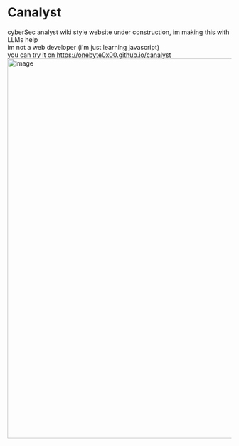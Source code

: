 # Canalyst
cyberSec analyst wiki style website under construction, im making this with LLMs help  
im not a web developer (i'm just learning javascript)  
you can try it on   https://onebyte0x00.github.io/canalyst
<img width="1201" height="853" alt="image" src="https://github.com/user-attachments/assets/fb05df29-fe7b-42d5-a64d-0b92cc373605" />

